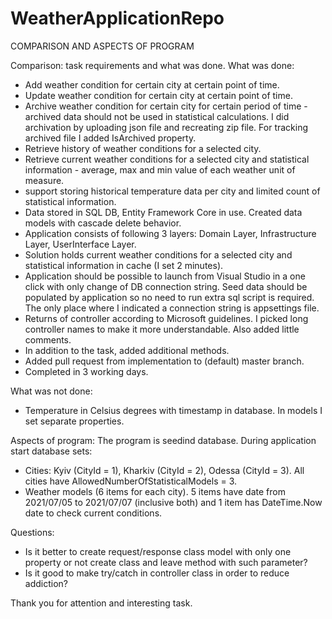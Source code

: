# WeatherApplicationRepo

COMPARISON AND ASPECTS OF PROGRAM

Comparison: task requirements and what was done.
What was done:
- Add weather condition for certain city at certain point of time.
- Update weather condition for certain city at certain point of time.
- Archive weather condition for certain city for certain period of time - archived data should not be used in statistical calculations. I did archivation by uploading json file and recreating zip file. For tracking archived file I added IsArchived property.
- Retrieve history of weather conditions for a selected city.
- Retrieve current weather conditions for a selected city and statistical information - average, max and min value of each weather unit of measure.
- support storing historical temperature data per city and limited count of statistical information.
- Data stored in SQL DB, Entity Framework Core in use. Created data models with cascade delete behavior.
- Application consists of following 3 layers: Domain Layer, Infrastructure Layer, UserInterface Layer.
- Solution holds current weather conditions for a selected city and statistical information in cache (I set 2 minutes).
- Application should be possible to launch from Visual Studio in a one click with only change of DB connection string. Seed data should be populated by application so no need to run extra sql script is required. The only place where I indicated a connection string is appsettings file.
- Returns of controller according to Microsoft guidelines. I picked long controller names to make it more understandable. Also added little comments.
- In addition to the task, added additional methods.
- Added pull request from implementation to (default) master branch.
- Completed in 3 working days.

What was not done:
- Temperature in Celsius degrees with timestamp in database. In models I set separate properties.

Aspects of program:
The program is seedind database. During application start database sets:
- Cities: Kyiv (CityId = 1), Kharkiv (CityId = 2), Odessa (CityId = 3). All cities have AllowedNumberOfStatisticalModels = 3.
- Weather models (6 items for each city).
5 items have date from 2021/07/05 to 2021/07/07 (inclusive both) and 1 item has DateTime.Now date to check current conditions.

Questions:
- Is it better to create request/response class model with only one property or not create class and leave method with such parameter?
- Is it good to make try/catch in controller class in order to reduce addiction?

Thank you for attention and interesting task.
